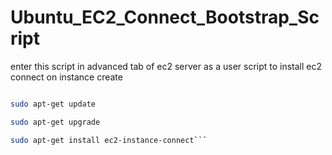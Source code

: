 # Ubuntu_EC2_Connect_Bootstrap_Script

 enter this script in advanced tab of ec2 server as a user script to install ec2 connect on instance create



 ``` bash #!/bin/bash

sudo apt-get update

sudo apt-get upgrade

sudo apt-get install ec2-instance-connect```
